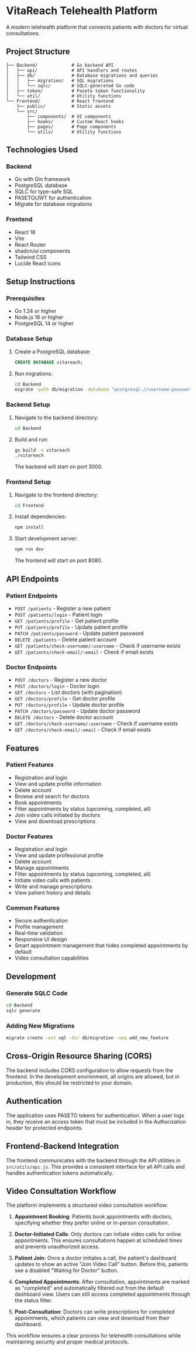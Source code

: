 # VitaReach Telehealth Platform

A modern telehealth platform that connects patients with doctors for virtual consultations.

## Project Structure

```
├── Backend/             # Go backend API
│   ├── api/             # API handlers and routes
│   ├── db/              # Database migrations and queries
│   │   ├── migration/   # SQL migrations
│   │   └── sqlc/        # SQLC-generated Go code
│   ├── token/           # Paseto token functionality
│   └── util/            # Utility functions
└── Frontend/            # React frontend
    ├── public/          # Static assets
    └── src/
        ├── components/  # UI components
        ├── hooks/       # Custom React hooks
        ├── pages/       # Page components
        └── utils/       # Utility functions
```

## Technologies Used

### Backend
- Go with Gin framework
- PostgreSQL database
- SQLC for type-safe SQL
- PASETO/JWT for authentication
- Migrate for database migrations

### Frontend
- React 18
- Vite
- React Router
- shadcn/ui components
- Tailwind CSS
- Lucide React icons

## Setup Instructions

### Prerequisites
- Go 1.24 or higher
- Node.js 16 or higher
- PostgreSQL 14 or higher

### Database Setup
1. Create a PostgreSQL database:
   ```sql
   CREATE DATABASE vitareach;
   ```

2. Run migrations:
   ```bash
   cd Backend
   migrate -path db/migration -database "postgresql://username:password@localhost:5432/vitareach?sslmode=disable" -verbose up
   ```

### Backend Setup
1. Navigate to the backend directory:
   ```bash
   cd Backend
   ```

2. Build and run:
   ```bash
   go build -o vitareach
   ./vitareach
   ```
   
   The backend will start on port 3000.

### Frontend Setup
1. Navigate to the frontend directory:
   ```bash
   cd Frontend
   ```

2. Install dependencies:
   ```bash
   npm install
   ```

3. Start development server:
   ```bash
   npm run dev
   ```
   
   The frontend will start on port 8080.

## API Endpoints

### Patient Endpoints
- `POST /patients` - Register a new patient
- `POST /patients/login` - Patient login
- `GET /patients/profile` - Get patient profile
- `PUT /patients/profile` - Update patient profile
- `PATCH /patients/password` - Update patient password
- `DELETE /patients` - Delete patient account
- `GET /patients/check-username/:username` - Check if username exists
- `GET /patients/check-email/:email` - Check if email exists

### Doctor Endpoints
- `POST /doctors` - Register a new doctor
- `POST /doctors/login` - Doctor login
- `GET /doctors` - List doctors (with pagination)
- `GET /doctors/profile` - Get doctor profile
- `PUT /doctors/profile` - Update doctor profile
- `PATCH /doctors/password` - Update doctor password
- `DELETE /doctors` - Delete doctor account
- `GET /doctors/check-username/:username` - Check if username exists
- `GET /doctors/check-email/:email` - Check if email exists

## Features

### Patient Features
- Registration and login
- View and update profile information
- Delete account
- Browse and search for doctors
- Book appointments
- Filter appointments by status (upcoming, completed, all)
- Join video calls initiated by doctors
- View and download prescriptions

### Doctor Features
- Registration and login
- View and update professional profile
- Delete account
- Manage appointments
- Filter appointments by status (upcoming, completed, all)
- Initiate video calls with patients
- Write and manage prescriptions
- View patient history and details

### Common Features
- Secure authentication
- Profile management
- Real-time validation
- Responsive UI design
- Smart appointment management that hides completed appointments by default
- Video consultation capabilities

## Development

### Generate SQLC Code

```bash
cd Backend
sqlc generate
```

### Adding New Migrations

```bash
migrate create -ext sql -dir db/migration -seq add_new_feature
```

## Cross-Origin Resource Sharing (CORS)

The backend includes CORS configuration to allow requests from the frontend. In the development environment, all origins are allowed, but in production, this should be restricted to your domain.

## Authentication

The application uses PASETO tokens for authentication. When a user logs in, they receive an access token that must be included in the Authorization header for protected endpoints.

## Frontend-Backend Integration

The frontend communicates with the backend through the API utilities in `src/utils/api.js`. This provides a consistent interface for all API calls and handles authentication tokens automatically.

## Video Consultation Workflow

The platform implements a structured video consultation workflow:

1. **Appointment Booking**: Patients book appointments with doctors, specifying whether they prefer online or in-person consultation.

2. **Doctor-Initiated Calls**: Only doctors can initiate video calls for online appointments. This ensures consultations happen at scheduled times and prevents unauthorized access.

3. **Patient Join**: Once a doctor initiates a call, the patient's dashboard updates to show an active "Join Video Call" button. Before this, patients see a disabled "Waiting for Doctor" button.

4. **Completed Appointments**: After consultation, appointments are marked as "completed" and automatically filtered out from the default dashboard view. Users can still access completed appointments through the status filter.

5. **Post-Consultation**: Doctors can write prescriptions for completed appointments, which patients can view and download from their dashboard.

This workflow ensures a clear process for telehealth consultations while maintaining security and proper medical protocols.